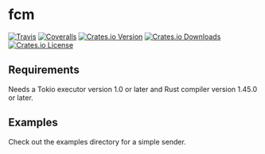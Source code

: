 # fcm
[![Travis](https://img.shields.io/travis/panicbit/fcm-rust.svg?style=flat-square)][travis]
[![Coveralls](https://img.shields.io/coveralls/panicbit/fcm-rust.svg?style=flat-square)][coveralls]
[![Crates.io Version](https://img.shields.io/crates/v/fcm.svg?style=flat-square)][crates.io]
[![Crates.io Downloads](https://img.shields.io/crates/dv/fcm.svg?style=flat-square)][crates.io]
[![Crates.io License](https://img.shields.io/crates/l/fcm.svg?style=flat-square)][crates.io]

[crates.io]: https://crates.io/crates/fcm
[travis]: https://travis-ci.org/panicbit/fcm-rust
[coveralls]: https://coveralls.io/github/panicbit/fcm-rust

## Requirements

Needs a Tokio executor version 1.0 or later and Rust compiler version 1.45.0 or later.

## Examples

Check out the examples directory for a simple sender.
